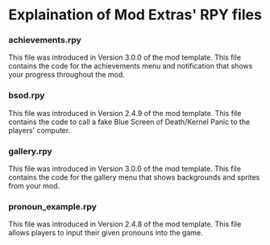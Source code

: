 # Explaination of Mod Extras' RPY files

### **achievements.rpy**
This file was introduced in Version 3.0.0 of the mod template. This file contains the code for the achievements menu and notification that shows your progress throughout the mod.

### **bsod.rpy**
This file was introduced in Version 2.4.9 of the mod template. This file contains the code to call a fake Blue Screen of Death/Kernel Panic to the players' computer.

### **gallery.rpy**

This file was introduced in Version 3.0.0 of the mod template. This file contains the code for the gallery menu that shows backgrounds and sprites from your mod.

### **pronoun_example.rpy**

This file was introduced in Version 2.4.8 of the mod template. This file allows players to input their given pronouns into the game.